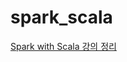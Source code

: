 # spark_scala

[Spark with Scala 강의 정리](https://www.udemy.com/course/apache-spark-with-scala-hands-on-with-big-data/)
